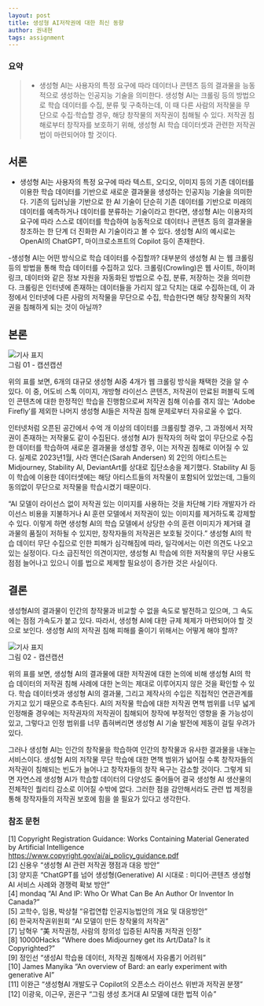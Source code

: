 ```yaml
---
layout: post
title: 생성형 AI저작권에 대한 최신 동향
author: 권내현
tags: assignment
---
```


### 요약

> - 생성형 AI는 사용자의 특정 요구에 따라 데이터나 콘텐츠 등의 결과물을 능동적으로 생성하는 인공지능 기술을 의미한다. 생성형 AI는 크롤링 등의 방법으로 학습 데이터를 수집, 분류 및 구축하는데, 이 때 다른 사람의 저작물을 무단으로 수집·학습할 경우, 해당 창작물의 저작권이 침해될 수 있다. 저작권 침해로부터 창작자를 보호하기 위해, 생성형 AI 학습 데이터셋과 관련한 저작권법이 마련되어야 할 것이다.

## 서론

  - 생성형 AI는 사용자의 특정 요구에 따라 텍스트, 오디오, 이미지 등의 기존 데이터를 이용한 학습 데이터를 기반으로 새로운 결과물을 생성하는 인공지능 기술을 의미한다.  기존의 딥러닝을 기반으로 한 AI 기술이 단순히 기존 데이터를 기반으로 미래의 데이터를 예측하거나 데이터를 분류하는 기술이라고 한다면, 생성형 AI는 이용자의 요구에 따라 스스로 데이터를 학습하여 능동적으로 데이터나 콘텐츠 등의 결과물을 창조하는 한 단계 더 진화한 AI 기술이라고 볼 수 있다. 생성형 AI의 예시로는 OpenAI의 ChatGPT, 마이크로소프트의 Copilot 등이 존재한다.

   -생성형 AI는 어떤 방식으로 학습 데이터를 수집할까? 대부분의 생성형 AI 는 웹 크롤링 등의 방법을  통해 학습 데이터를 수집하고 있다. 크롤링(Crowling)은 웹 사이트, 하이퍼링크, 데이터와 같은 정보 자원을 자동화된 방법으로 수집, 분류, 저장하는 것을 의미한다. 크롤링은 인터넷에 존재하는 데이터들을 가리지 않고 닥치는 대로 수집하는데, 이 과정에서 인터넷에 다른 사람의 저작물을 무단으로 수집, 학습한다면 해당 창작물의 저작권을 침해하게 되는 것이 아닐까?

## 본론

![기사 표지]({{site.baseurl}}/images/20231003/t1.png) <br>
그림 01 - 캡션캡션

  위의 표를 보면, 6개의 대규모 생성형 AI중 4개가 웹 크롤링 방식을 채택한 것을 알 수 있다. 이 중, 어도비 스톡 이미지, 개방형 라이선스 콘텐츠, 저작권이 만료된 퍼블릭 도메인 콘텐츠에 대한 한정적인 학습을 진행함으로써 저작권 침해 이슈를 겪지 않는 ‘Adobe Firefly’를 제외한 나머지 생성형 AI들은 저작권 침해 문제로부터 자유로울 수 없다.

  인터넷처럼 오픈된 공간에서 수억 개 이상의 데이터를 크롤링할 경우, 그 과정에서 저작권이 존재하는 저작물도 같이 수집된다. 생성형 AI가 원작자의 허락 없이 무단으로 수집한 데이터를 학습하여 새로운 결과물을 생성할 경우, 이는 저작권 침해로 이어질 수 있다.  실제로 2023년1월, 사라 앤더슨(Sarah Andersen) 외 2인의 아티스트는 Midjourney, Stability AI, DeviantArt를 상대로 집단소송을 제기했다.    Stability AI 등이 학습에 이용한 데이터셋에는 해당 아티스트들의 저작물이 포함되어 있었는데, 그들의 동의없이 무단으로 저작물을 학습시켰기 때문이다.

  “AI 모델이 라이선스 없이 저작권 있는 이미지를 사용하는 것을 차단해  기타 개발자가 라이선스 비용을 지불하거나 AI 훈련 모델에서 저작권이 있는 이미지를 제거하도록 강제할 수 있다. 이렇게 하면 생성형 AI의 학습 모델에서 상당한 수의 훈련 이미지가 제거돼 결과물의 품질이 저하될 수 있지만, 창작자들의 저작권은 보호될 것이다.” 
  생성형 AI의 학습 데이터 무단 수집으로 인한 피해가 심각해짐에 따라, 일각에서는 이런 의견도 나오고 있는 실정이다. 다소 급진적인 의견이지만, 생성형 AI 학습에 의한 저작물의 무단 사용도 점점 늘어나고 있으니 이를 법으로 제제할 필요성이 증가한 것은 사실이다. 

## 결론

  생성형AI의 결과물이 인간의 창작물과 비교할 수 없을 속도로 발전하고 있으며, 그 속도에는 점점 가속도가 붙고 있다. 따라서, 생성형 AI에 대한 규제 체제가 마련되어야 할 것으로 보인다. 생성형 AI의 저작권 침해 피해를 줄이기 위해서는 어떻게 해야 할까? 

![기사 표지]({{site.baseurl}}/images/20231003/t2.png) <br>
그림 02 - 캡션캡션

  위의 표를 보면, 생성형 AI의 결과물에 대한 저작권에 대한 논의에 비해 생성형 AI의 학습 데이터의 저작권 침해 사례에 대한 논의는 제대로 이루어지지 않은 것을 
확인할 수 있다. 학습 데이터셋과 생성형 AI의 결과물, 그리고 제작사의 수입은 직접적인 연관관계를 가지고 있기 때문으로 추측된다. AI의 저작물 학습에 대한 저작권 면책 범위를 너무 넓게 인정해줄 경우에는 저작권자의 저작권이 침해되어 창작에 부정적인 영향을 줄 가능성이 있고, 그렇다고 인정 범위를 너무 좁혀버리면 생성형 AI 기술 발전에 제동이 걸릴 우려가 있다. 
 
  그러나 생성형 AI는 인간의 창작물을 학습하여 인간의 창작물과 유사한 결과물을 내놓는 서비스이다. 생성형 AI의 저작물 무단 학습에 대한 면책 범위가 넓어질 수록 창작자들의 저작권이 침해되는 빈도가 늘어나고 창작자들의 창작 욕구는 감소할 것이다. 그렇게 되면 자연스레 생성형 AI가 학습할 데이터의 다양성도 줄어들어 결국 생성형 AI 생산물의 전체적인 퀄리티 감소로 이어질 수밖에 없다. 그러한 점을 감안해서라도 관련 법 제정을 통해 창작자들의 저작권 보호에 힘을 쓸 필요가 있다고 생각한다.

### 참조 문헌

[1] Copyright Registration Guidance: Works Containing Material Generated by Artificial Intelligence https://www.copyright.gov/ai/ai_policy_guidance.pdf <br>
[2] 신용우 “생성형 AI 관련 저작권 쟁점과 대응 방안” <br>
[3] 양지훈 “ChatGPT를 넘어 생성형(Generative) AI 시대로 : 미디어·콘텐츠 생성형 AI 서비스 사례와 경쟁력 확보 방안” <br>
[4] mondaq “AI And IP: Who Or What Can Be An Author Or Inventor In Canada?” <br>
[5] 고학수, 임용, 박상철 “유럽연합 인공지능법안의 개요 및 대응방안” <br>
[6] 한국저작권위원회 “AI 모델이 만든 창작물의 저작권” <br>
[7] 남혁우 “美 저작권청, 사람의 창의성 입증된 AI작품 저작권 인정” <br>
[8] 10000Hacks “Where does Midjourney get its Art/Data? Is it Copyrighted?” <br>
[9] 정인선 “생성AI 학습용 데이터, 저작권 침해에서 자유롭기 어려워” <br>
[10] James Manyika “An overview of Bard: an early experiment with generative AI” <br>
[11] 이완근 “생성형AI 개발도구 Copilot의 오픈소스 라이선스 위반과 저작권 분쟁” <br>
[12] 이광욱, 이근우, 권은구 “그림 생성 초거대 AI 모델에 대한 법적 이슈” <br>
